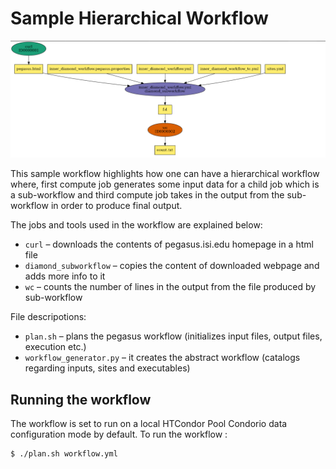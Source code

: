 # Sample Hierarchical Workflow
![](/wf_graph.png)

This sample workflow highlights how one can have a hierarchical workflow where,
first compute job generates some input data for a child job which is a sub-workflow
and third compute job takes in the output from the sub-workflow in order to produce
final output.

The jobs and tools used in the workflow are explained below:
*   `curl` – downloads the contents of pegasus.isi.edu homepage in a html file
*   `diamond_subworkflow` – copies the content of downloaded webpage and adds more info to it
*   `wc` – counts the number of lines in the output from the file produced by sub-workflow

File descripotions:
*   `plan.sh` – plans the pegasus workflow (initializes input files, output files, execution etc.)
*   `workflow_generator.py` – it creates the abstract workflow (catalogs regarding inputs, sites and executables)

## Running the workflow
The workflow is set to run on a local HTCondor Pool Condorio
data configuration mode by default. To run the workflow :
```
$ ./plan.sh workflow.yml
```

